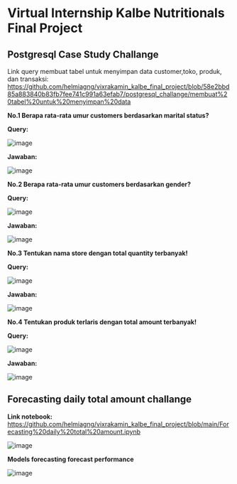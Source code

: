 # Virtual Internship Kalbe Nutritionals Final Project

## Postgresql Case Study Challange

Link query membuat tabel untuk menyimpan data customer,toko, produk, dan transaksi:
https://github.com/helmiagng/vixrakamin_kalbe_final_project/blob/58e2bbd85a883840b83fb7fee741c991a63efab7/postgresql_challange/membuat%20tabel%20untuk%20menyimpan%20data

**No.1 Berapa rata-rata umur customers berdasarkan marital status?**

**Query:**

![image](https://github.com/helmiagng/vixrakamin_kalbe_final_project/assets/68595414/c004f1fc-dce4-400a-a8dd-331df56fc318)

**Jawaban:**

![image](https://github.com/helmiagng/vixrakamin_kalbe_final_project/assets/68595414/2b0637c5-c73f-4b8b-ae61-9d10875926f2)

**No.2 Berapa rata-rata umur customers berdasarkan gender?**

**Query:**

![image](https://github.com/helmiagng/vixrakamin_kalbe_final_project/assets/68595414/a6fde26e-59e8-485e-b310-adba713b84cc)

**Jawaban:**

![image](https://github.com/helmiagng/vixrakamin_kalbe_final_project/assets/68595414/0f5e0b80-d662-470e-856a-bb79c0132ad7)

**No.3 Tentukan nama store dengan total quantity terbanyak!**

**Query:**

![image](https://github.com/helmiagng/vixrakamin_kalbe_final_project/assets/68595414/03e7f064-b1cb-4dc7-81e3-8c2a431fd4ba)

**Jawaban:**

![image](https://github.com/helmiagng/vixrakamin_kalbe_final_project/assets/68595414/924195e2-4dbf-4275-a8b2-bd8dc9a595dc)

**No.4 Tentukan produk terlaris dengan total amount terbanyak!**

**Query:**

![image](https://github.com/helmiagng/vixrakamin_kalbe_final_project/assets/68595414/fb4f73d3-d57d-415c-bbcc-6fb8ace3fd25)

**Jawaban:**

![image](https://github.com/helmiagng/vixrakamin_kalbe_final_project/assets/68595414/f112e30c-8119-4b10-ac1a-557f63e16e5f)

## Forecasting daily total amount challange

**Link notebook:**  https://github.com/helmiagng/vixrakamin_kalbe_final_project/blob/main/Forecasting%20daily%20total%20amount.ipynb

![image](https://github.com/helmiagng/vixrakamin_kalbe_final_project/assets/68595414/25a2f037-30ac-42a2-a760-09e3e025a071)

**Models forecasting forecast performance**

![image](https://github.com/helmiagng/vixrakamin_kalbe_final_project/assets/68595414/409677de-83f3-4d89-b923-f705446940bb)













